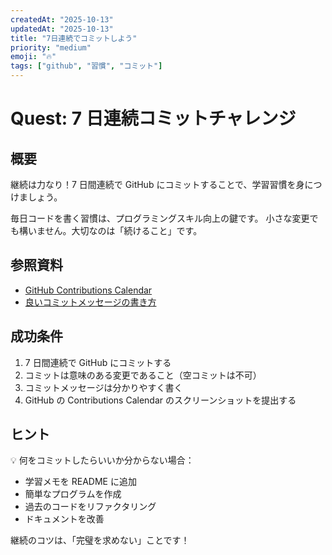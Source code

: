 ```yaml
---
createdAt: "2025-10-13"
updatedAt: "2025-10-13"
title: "7日連続でコミットしよう"
priority: "medium"
emoji: "🔥"
tags: ["github", "習慣", "コミット"]
---
```


# Quest: 7 日連続コミットチャレンジ

## 概要

継続は力なり！7 日間連続で GitHub にコミットすることで、学習習慣を身につけましょう。

毎日コードを書く習慣は、プログラミングスキル向上の鍵です。
小さな変更でも構いません。大切なのは「続けること」です。

## 参照資料

- [GitHub Contributions Calendar](https://docs.github.com/ja/account-and-profile/setting-up-and-managing-your-github-profile/managing-contribution-settings-on-your-profile/viewing-contributions-on-your-profile)
- [良いコミットメッセージの書き方](https://chris.beams.io/posts/git-commit/)

## 成功条件

1. 7 日間連続で GitHub にコミットする
2. コミットは意味のある変更であること（空コミットは不可）
3. コミットメッセージは分かりやすく書く
4. GitHub の Contributions Calendar のスクリーンショットを提出する

## ヒント

💡 何をコミットしたらいいか分からない場合：

- 学習メモを README に追加
- 簡単なプログラムを作成
- 過去のコードをリファクタリング
- ドキュメントを改善

継続のコツは、「完璧を求めない」ことです！
